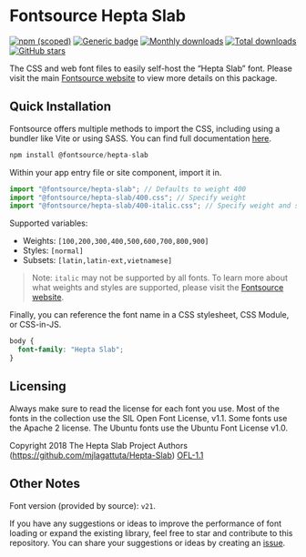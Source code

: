 # Fontsource Hepta Slab

[![npm (scoped)](https://img.shields.io/npm/v/@fontsource/hepta-slab?color=brightgreen)](https://www.npmjs.com/package/@fontsource/hepta-slab) [![Generic badge](https://img.shields.io/badge/fontsource-passing-brightgreen)](https://github.com/fontsource/fontsource) [![Monthly downloads](https://badgen.net/npm/dm/@fontsource/hepta-slab)](https://github.com/fontsource/fontsource) [![Total downloads](https://badgen.net/npm/dt/@fontsource/hepta-slab)](https://github.com/fontsource/fontsource) [![GitHub stars](https://img.shields.io/github/stars/fontsource/fontsource.svg?style=social&label=Star)](https://github.com/fontsource/fontsource/stargazers)

The CSS and web font files to easily self-host the “Hepta Slab” font. Please visit the main [Fontsource website](https://fontsource.org/fonts/hepta-slab) to view more details on this package.

## Quick Installation

Fontsource offers multiple methods to import the CSS, including using a bundler like Vite or using SASS. You can find full documentation [here](https://fontsource.org/docs/getting-started/introduction).

```javascript
npm install @fontsource/hepta-slab
```

Within your app entry file or site component, import it in.

```javascript
import "@fontsource/hepta-slab"; // Defaults to weight 400
import "@fontsource/hepta-slab/400.css"; // Specify weight
import "@fontsource/hepta-slab/400-italic.css"; // Specify weight and style
```

Supported variables:
- Weights: `[100,200,300,400,500,600,700,800,900]`
- Styles: `[normal]`
- Subsets: `[latin,latin-ext,vietnamese]`

> Note: `italic` may not be supported by all fonts. To learn more about what weights and styles are supported, please visit the [Fontsource website](https://fontsource.org/fonts/hepta-slab).

Finally, you can reference the font name in a CSS stylesheet, CSS Module, or CSS-in-JS.

```css
body {
  font-family: "Hepta Slab";
}
```

## Licensing
Always make sure to read the license for each font you use. Most of the fonts in the collection use the SIL Open Font License, v1.1. Some fonts use the Apache 2 license. The Ubuntu fonts use the Ubuntu Font License v1.0.

Copyright 2018 The Hepta Slab Project Authors (https://github.com/mjlagattuta/Hepta-Slab)
[OFL-1.1](http://scripts.sil.org/OFL)

## Other Notes
Font version (provided by source): `v21`.

If you have any suggestions or ideas to improve the performance of font loading or expand the existing library, feel free to star and contribute to this repository. You can share your suggestions or ideas by creating an [issue](https://github.com/fontsource/fontsource/issues).